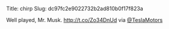 Title: chirp
Slug: dc97fc2e9022732b2ad810b0f17f823a

Well played, Mr. Musk. <a href="http://t.co/Zo34DnUd">http://t.co/Zo34DnUd</a> via <a href="http://twitter.com/TeslaMotors">@TeslaMotors</a>
